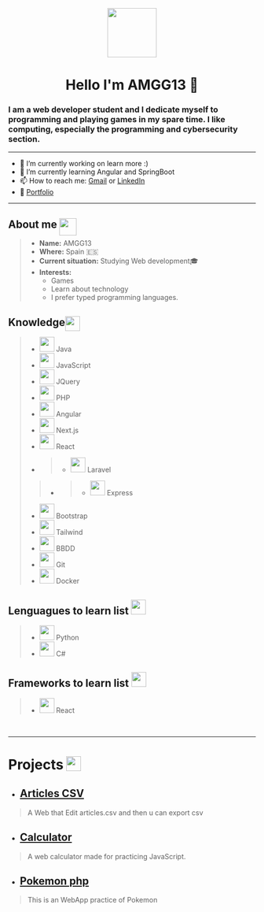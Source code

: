 <div id="presentation" align="center">
    <img src="https://img.icons8.com/color/2x/programming.png" width="100">
    <h1>Hello I'm AMGG13 👋</h1>
    <h3 align="left"> I am a <strong>web developer student</strong> and I dedicate myself to <strong>programming and playing games</strong> in my spare time. I like computing, especially the <strong>programming and cybersecurity</strong> section.
    </h3>
</div>
<hr>

- 🔭 I’m currently working on learn more :)
- 🌱 I’m currently learning Angular and SpringBoot
- 📫 How to reach me: [Gmail](mailto:alvinmillergarciagarcia@gmail.com) or [LinkedIn](https://www.linkedin.com/in/alvin-garcia-garcia-31947a1b6/)
- 💼 [Portfolio](https://portfolio-amgg13.vercel.app/)

    

___

## About me <img src="https://img.icons8.com/color/512/gender-neutral-user.png" width="35" style="position: absolute; margin-left: 5px;">
>* **Name:** AMGG13
>* **Where:** Spain 🇪🇸
>* **Current situation:** Studying Web development🎓
>* **Interests:**
>   * Games
>   * Learn about technology
>   * I prefer typed programming languages.
## Knowledge <img src="https://img.icons8.com/external-rabit-jes-outline-color-rabit-jes/2x/external-knowledge-education-rabit-jes-outline-color-rabit-jes.png" width="30" style="position: absolute;">
> * <img src="https://img.icons8.com/fluency/512/java-coffee-cup-logo.png" width="30"> Java
>* <img src="https://img.icons8.com/color/512/javascript.png"  width="30"> JavaScript
>* <img src="https://img.icons8.com/external-tal-revivo-color-tal-revivo/512/external-jquery-is-a-javascript-library-designed-to-simplify-html-logo-color-tal-revivo.png"  width="30"> JQuery
>* <img src="https://img.icons8.com/officel/512/php-logo.png" width="30"> PHP
>* <img src="https://img.icons8.com/fluency/512/angularjs.png" width="30"> Angular
>* <img src="https://www.drupal.org/files/project-images/nextjs-icon-dark-background.png" width="30"> Next.js
>* <img src="https://banner2.cleanpng.com/20180410/dbq/kisspng-react-javascript-responsive-web-design-github-angu-github-5accac24ced243.4761515415233628528472.jpg" width="30"> React
>* >* <img src="https://img.icons8.com/fluency/512/laravel.png" width="30"> Laravel
>  >* >* <img src="https://img.icons8.com/fluency/512/node-js.png" width="30"> Express
>* <img src="https://img.icons8.com/color/512/bootstrap.png" width="30"> Bootstrap
>* <img src="https://w7.pngwing.com/pngs/293/485/png-transparent-tailwind-css-hd-logo.png" width="30"> Tailwind
>* <img src="https://img.icons8.com/dusk/512/database-restore.png" width="30"> BBDD
>* <img src="https://img.icons8.com/color/2x/git.png" width="30"> Git
>* <img src="https://img.icons8.com/fluency/512/docker.png" width="30"> Docker

## Lenguagues to learn list <img src ="https://img.icons8.com/color/2x/google-code.png" width="30">
>* <img src="https://img.icons8.com/color/512/python.png" width="30"> Python
>* <img src="https://img.icons8.com/fluency/512/c-sharp-logo.png" width="30"> C#

## Frameworks to learn list <img src ="https://img.icons8.com/officel/512/learning.png" width="30">
>* <img src="https://blog.chuidiang.org/wp-content/uploads/spring-boot.png" width="30"> React

<br>
<hr>

# Projects <img src= "https://media3.giphy.com/media/Vu0PkdzYs33ugVj915/200w.webp?cid=ecf05e47tkaev8peuh0nw0huyc4hjyut2p6ftwgde00xnsnk&rid=200w.webp&ct=s"  width="30" style="position: absolute; margin-left: 5px;">

* ## [Articles CSV](https://articles-challenge.vercel.app/)
>  A Web that Edit articles.csv and then u can export csv

* ## [Calculator](https://amgg13.github.io/Calculator/)
>  A web calculator made for practicing JavaScript.

* ## [Pokemon php](https://github.com/AMGG13/pokemon_php)
> This is an WebApp practice of Pokemon
